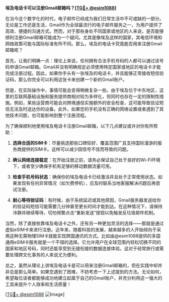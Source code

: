 **埃及电话卡可以注册Gmail邮箱吗？[[TG💪+ @esim1088](https://t.me/s/esim1088)]**

在当今这个数字化的时代，电子邮件已经成为我们日常生活中不可或缺的一部分。无论是工作还是生活，Gmail作为全球最流行的电子邮件服务之一，为用户提供了高效、便捷的沟通方式。然而，对于那些身处不同国家或地区的人来说，是否能够顺利注册Gmail邮箱可能成为一个疑问。尤其是像埃及这样的国家，其电信环境和网络政策可能与国际标准有所不同。那么，埃及的电话卡究竟能否用来注册Gmail邮箱呢？

首先，让我们明确一点：理论上来说，任何拥有合法手机号码的人都可以通过该号码申请Gmail邮箱。Gmail并没有明确规定必须使用特定国家或地区的电话卡才能完成注册过程。因此，如果你手头有一张埃及的电话卡，并且能够正常接收短信验证码，那么你完全可以利用这张卡来创建一个新的Gmail账户。

但是，在实际操作中，事情可能会变得稍微复杂一些。由于埃及位于中东地区，这里的互联网基础设施和服务提供商相对较为多样化，但同时也存在一定的限制性措施。例如，某些运营商可能会对跨境通信实施额外的安全检查，这可能导致验证短信无法及时送达你的设备。此外，如果您的手机没有正确的网络设置或者遇到了其他技术问题，也可能影响到整个注册流程。

为了确保顺利地使用埃及电话卡注册Gmail邮箱，以下几点建议或许对你有所帮助：

1. **选择合适的SIM卡**：尽量挑选那些口碑较好、覆盖范围广且支持国际漫游的服务商提供的SIM卡。这样可以减少因信号不佳而导致的问题。
   
2. **确认网络连接稳定**：在开始注册之前，请务必保证自己处于良好的Wi-Fi环境下，或者至少确保手机有足够的移动数据流量可用。

3. **检查手机号码状态**：确保你的埃及电话卡已经激活并且处于正常使用状态。如果发现有任何异常情况（如欠费停机），应及时联系当地客服解决问题后再尝试注册。

4. **耐心等待验证码**：有时候，由于系统延迟或其他原因，Gmail服务器发送给你的验证码短信可能需要几分钟甚至更长时间才能到达。在这种情况下，请保持冷静并继续等待，切勿频繁点击“重新发送”按钮以免触发反垃圾邮件机制。

当然，除了直接依靠埃及电话卡之外，还有另一种更加灵活的选择——那就是通过虚拟eSIM卡来进行注册。近年来，随着科技的发展，越来越多的人开始倾向于采用这种无需物理SIM卡就能实现跨国通讯的方式。比如由@esim1088提供的多国通用eSIM卡服务就是一个不错的选择。它允许用户在全球范围内轻松切换不同的国家和地区号码，同时还能享受到无缝衔接的数据连接体验。这对于经常旅行或需要处理跨文化事务的人来说尤为便利。

总之，虽然从理论上讲埃及电话卡是可以用来注册Gmail邮箱的，但在实践中却并非总是那么简单。如果您遇到了困难，不妨考虑一下上述提到的方法。无论如何，希望每位读者都能够成功地建立起属于自己的Gmail账户，并充分利用这一强大的工具来提升个人效率和生活质量！

[[TG💪+ @esim1088](https://t.me/s/esim1088) ![Image](https://i.postimg.cc/4NQfJmqS/Snipaste-2025-05-13-00-14-12.png)]